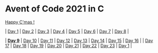 # Avent of Code 2021 in C

[Happy C'mas !](happy-C-mas)

| [Day 1](happy-C-mas/day_01) | [Day 2](happy-C-mas/day_02) | [Day 3](happy-C-mas/day_03) | [Day 4](happy-C-mas/day_04) | [Day 5](happy-C-mas/day_05) | [Day 6](happy-C-mas/day_06) | [Day 7](happy-C-mas/day_07) | [Day 8](happy-C-mas/day_08) |

| [__Day 9__](happy-C-mas/day_01) | [Day 10](happy-C-mas/day_10) | [Day 11](happy-C-mas/day_11) | [Day 12](happy-C-mas/day_12) | [Day 13](happy-C-mas/day_13) | [Day 14](happy-C-mas/day_14) | [Day 15](happy-C-mas/day_15) | [Day 16](happy-C-mas/day_16) |
| [Day 17](happy-C-mas/day_17) | [Day 18](happy-C-mas/day_18) | [Day 19](happy-C-mas/day_19) | [Day 20](happy-C-mas/day_20) | [Day 21](happy-C-mas/day_21) | [Day 22](happy-C-mas/day_22) | [Day 23](happy-C-mas/day_23) | [Day 1](happy-C-mas/day_24) |
